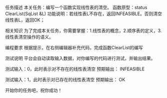 任务描述
本关任务：编写一个函数实现线性表的清空。
函数原型：status ClearList(SqList &L)
功能说明：若线性表L不存在，返回INFEASIBLE。否则清空线性表L，返回OK；

相关知识
为了完成本关任务，你需要掌握：1.线性表的概念，2.顺序表的定义，3.线性表清空操作的语义。

编程要求
根据提示，在右侧编辑器补充代码，完成函数ClearList的编写

测试说明
平台会自动读取输入数据，对你编写的代码进行测试，并输出结果。

测试输入：0，此时表示对不存在的线性表清空
预期输出：
INFEASIBLE

测试输入：1，此时表示对已存在的线性表清空
预期输出：
OK

开始你的任务吧，祝你成功！